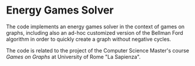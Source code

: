 # Energy Games Solver

The code implements an energy games solver in the context of games on graphs, including also an ad-hoc customized version of the Bellman Ford algorithm in order to quickly create a graph without negative cycles.

The code is related to the project of the Computer Science Master's course _Games on Graphs_ at University of Rome "La Sapienza".
